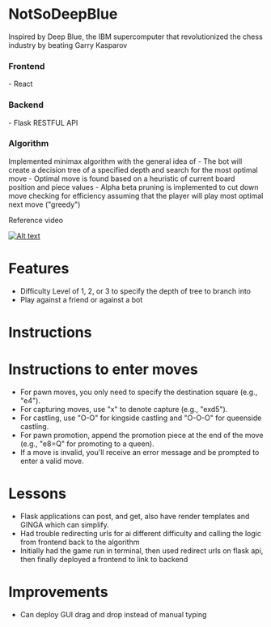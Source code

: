 <h1> NotSoDeepBlue </h1>
Inspired by Deep Blue, the IBM supercomputer that revolutionized the chess industry by beating Garry Kasparov







<h3> Frontend  </h3>
- React

<h3> Backend </h3>
- Flask RESTFUL API

<h3> Algorithm </h3>
Implemented minimax algorithm with the general idea of
- The bot will create a decision tree of a specified depth and search for the most optimal move
- Optimal move is found based on a heuristic of current board position and piece values
- Alpha beta pruning is implemented to cut down move checking for efficiency assuming that the player will play most optimal next move ("greedy")

Reference video


[![Alt text](https://img.youtube.com/vi/l-hh51ncgDI/0.jpg)](https://www.youtube.com/watch?v=l-hh51ncgDI)


# Features
- Difficulty Level of 1, 2, or 3 to specify the depth of tree to branch into
- Play against a friend or against a bot

# Instructions


# Instructions to enter moves
- For pawn moves, you only need to specify the destination square (e.g., "e4").
- For capturing moves, use "x" to denote capture (e.g., "exd5").
- For castling, use "O-O" for kingside castling and "O-O-O" for queenside castling.
- For pawn promotion, append the promotion piece at the end of the move (e.g., "e8=Q" for promoting to a queen).
- If a move is invalid, you'll receive an error message and be prompted to enter a valid move.

# Lessons
- Flask applications can post, and get, also have render templates and GINGA which can simplify.
- Had trouble redirecting urls for ai different difficulty and calling the logic from frontend back to the algorithm
- Initially had the game run in terminal, then used redirect urls on flask api, then finally deployed a frontend to link to backend

# Improvements
- Can deploy GUI drag and drop instead of manual typing
